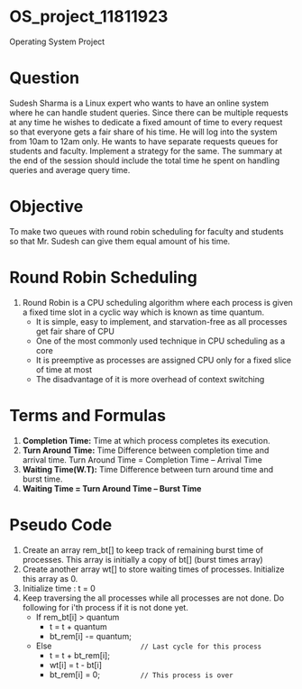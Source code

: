 # OS_project_11811923
Operating System Project


# Question
Sudesh Sharma is a Linux expert who wants to have an online system where he can handle student queries. Since there can be multiple requests at any time he wishes to dedicate a fixed amount of time to every request so that everyone gets a fair share of his time. He will log into the system from 10am to 12am only. He wants to have separate requests queues for students and faculty. Implement a strategy for the same. The summary at the end of the session should include the total time he spent on handling queries and average query time.


# Objective
To make two queues with round robin scheduling for faculty and students so that Mr. Sudesh can give them equal amount of his time.


# Round Robin Scheduling
1. Round Robin is a CPU scheduling algorithm where each process is given a fixed time slot in a cyclic way which is known as time          quantum.
   - It is simple, easy to implement, and starvation-free as all processes get fair share of CPU
   - One of the most commonly used technique in CPU scheduling as a core
   - It is preemptive as processes are assigned CPU only for a fixed slice of time at most
   - The disadvantage of it is more overhead of context switching


# Terms and Formulas
1. **Completion Time:** Time at which process completes its execution.
2. **Turn Around Time:** Time Difference between completion time and arrival time. Turn Around Time = Completion Time – Arrival Time
3. **Waiting Time(W.T):** Time Difference between turn around time and burst time.
4. **Waiting Time = Turn Around Time – Burst Time**


# Pseudo Code
1. Create an array rem_bt[] to keep track of remaining burst time of processes. This array is initially a copy of bt[] (burst times array)
2. Create another array wt[] to store waiting times of processes. Initialize this array as 0.
3. Initialize time : t = 0
4. Keep traversing the all processes while all processes are not done. Do following for i'th process if it is not done yet.
   - If rem_bt[i] > quantum
     - t = t + quantum
     - bt_rem[i] -= quantum;
   - Else```                      // Last cycle for this process```
     - t = t + bt_rem[i];
     - wt[i] = t - bt[i]
     - bt_rem[i] = 0;```          // This process is over```
